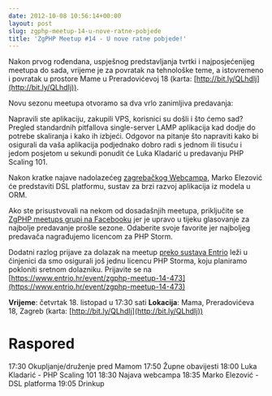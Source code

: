 ```yaml
---
date: 2012-10-08 10:56:14+00:00
layout: post
slug: zgphp-meetup-14-u-nove-ratne-pobjede
title: 'ZgPHP Meetup #14 - U nove ratne pobjede!'
---
```


Nakon prvog rođendana, uspješnog predstavljanja tvrtki i najposjećenijeg meetupa do sada, vrijeme je za povratak na tehnološke teme, a istovremeno i povratak u prostore Mame u Preradovićevoj 18 (karta: [http://bit.ly/QLhdIj](http://bit.ly/QLhdIj)).

Novu sezonu meetupa otvoramo sa dva vrlo zanimljiva predavanja:

Napravili ste aplikaciju, zakupili VPS, korisnici su došli i što ćemo
sad? Pregled standardnih pitfallova single-server LAMP aplikacija kad
dodje do potrebe skaliranja i kako ih izbjeći. Odgovor na pitanje što napraviti kako bi osigurali da vaša aplikacija podjednako dobro radi s jednom ili tisuću i jedom posjetom u sekundi ponudit će Luka Kladarić u predavanju PHP Scaling 101.

Nakon kratke najave nadolazećeg [zagrebačkog Webcampa](http://webcampzg.org/), Marko Elezović će predstaviti DSL platformu, sustav za brzi razvoj aplikacija iz modela u ORM.

Ako ste prisustvovali na nekom od dosadašnjih meetupa, priključite se [ZgPHP meetups grupi na Facebooku](https://www.facebook.com/groups/109975399119270/) jer je upravo u tijeku glasovanje za najbolje predavanje prošle sezone. Odaberite svoje favorite jer najboljeg predavača nagrađujemo licencom za PHP Storm.

Dodatni razlog prijave za dolazak na meetup [preko sustava Entrio](https://www.entrio.hr/event/zgphp-meetup-14-473) leži u činjenici da smo osigurali još jednu licencu PHP Storma, koju planiramo pokloniti sretnom dolazniku. Prijavite se na [https://www.entrio.hr/event/zgphp-meetup-14-473](https://www.entrio.hr/event/zgphp-meetup-14-473)

**Vrijeme**: četvrtak 18. listopad u 17:30 sati
**Lokacija**: Mama, Preradovićeva 18, Zagreb (karta: [http://bit.ly/QLhdIj](http://bit.ly/QLhdIj))


# Raspored


17:30 Okupljanje/druženje pred Mamom
17:50 Župne obavijesti
18:00 Luka Kladarić - PHP Scaling 101
18:30 Najava webcampa
18:35 Marko Elezović - DSL platforma
19:05 Drinkup

